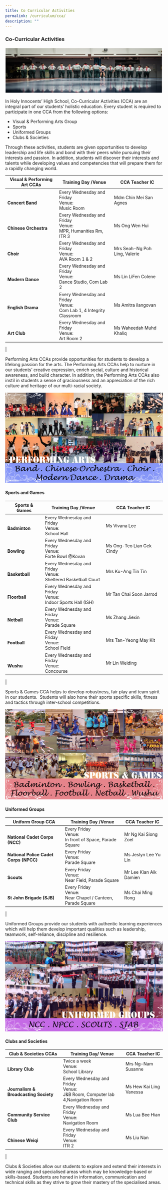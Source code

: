 ```yaml
---
title: Co Curricular Activities
permalink: /curriculum/cca/
description: ""
---
```

### **Co-Curricular Activities**

![](/images/Co%20Curricular%20Activities/Co-Curricular%20Activities.png)

In Holy Innocents’ High School, Co-Curricular Activities (CCA) are an integral part of our students’ holistic education. Every student is required to participate in one CCA from the following options:

*   Visual & Performing Arts Group
*   Sports 
*   Uniformed Groups
*   Clubs & Societies

Through these activities, students are given opportunities to develop leadership and life skills and bond with their peers while pursuing their interests and passion. In addition, students will discover their interests and talents while developing values and competencies that will prepare them for a rapidly changing world.

| Visual & Performing               Art CCAs |                Training              Day /Venue |  CCA Teacher IC |
|---|---|---|
| <br>**Concert Band** | Every Wednesday and Friday <br>Venue:<br> Music Room           | Mdm Chin Mei San Agnes  |
|  <br>**Chinese Orchestra** | Every Wednesday and Friday<br> Venue:<br> MPR, Humanities Rm, ITR 3  |  Ms Ong Wen Hui |
| <br>**Choir** |  Every Wednesday and Friday <br>Venue:<br> AVA Room 1 & 2  |  Mrs Seah-Ng Poh Ling, Valerie  |
| <br>**Modern Dance** | Every Wednesday and Friday<br> Venue:<br> Dance Studio, Com Lab 2  |  Ms Lin LiFen Colene |
|<br>**English Drama** |  Every Wednesday and Friday <br>Venue:<br> Com Lab 1, 4 Integrity Classroom | Ms Amitra ilangovan  |
|   <br>**Art Club**  |  Every Wednesday and Friday <br>Venue: <br>Art Room 2 |  Ms Waheedah Muhd Khaliq |
|

Performing Arts CCAs provide opportunities for students to develop a lifelong passion for the arts. The Performing Arts CCAs help to nurture in our students’ creative expression, enrich social, culture and historical awareness, and build character. In addition, the Performing Arts CCAs also instil in students a sense of graciousness and an appreciation of the rich culture and heritage of our multi-racial society.

![](/images/performing%20arts.png)

#### **Sports and Games**

|  Sports & Games   | Training Day /Venue |  CCA Teacher IC |
|---|---|---|
| <br>**Badminton** | Every Wednesday and Friday <br>Venue:<br> School Hall |  Ms Vivana Lee |
| <br>**Bowling** | Every Wednesday and Friday  <br>Venue:<br> Forte Bowl @Kovan | Ms Ong-Teo Lian Gek Cindy |
| <br>**Basketball** | Every Wednesday and Friday <br>Venue:<br> Sheltered Basketball Court |  Mrs Ku-Ang Tin Tin |
| <br>**Floorball** | Every Wednesday and Friday <br>Venue:<br> Indoor Sports Hall (ISH) |  Mr Tan Chai Soon Jarrod |
| <br>**Netball** | Every Wednesday and Friday <br> Venue:<br> Parade Square |  Ms Zhang Jiexin |
| <br>**Football**  | Every Wednesday and Friday <br>Venue:<br> School Field |  Mrs Tan-Yeong May Kit |
| <br>**Wushu**  | Every Wednesday and Friday <br>Venue:<br> Concourse |  Mr Lin Weiding |
|

Sports & Games CCA helps to develop robustness, fair play and team spirit in our students.  Students will also hone their sports specific skills, fitness and tactics through inter-school competitions.

![](/images/sports%20and%20games.png)

#### **Uniformed Groups**

| Uniform Group CCA  |             Training          Day /Venue |      CCA Teacher IC |
|---|---|---|
| <br>**National Cadet Corps (NCC)** | Every Friday <br>Venue:<br> In front of Space, Parade Square  |  Mr Ng Kai Siong Zoel |
| **National Police Cadet Corps (NPCC)** | Every Friday <br>Venue:<br> Parade Square  |  Ms Jeslyn Lee Yu Lin |
| <br>**Scouts** | Every Friday <br>Venue:<br> Near Field, Parade Square |  Mr Lee Kian Aik Damien |
|<br> **St John Brigade (SJB)**  | Every Friday <br>Venue: <br>Near Chapel / Canteen, Parade Square |  Ms Chai Ming Rong |
|

Uniformed Groups provide our students with authentic learning experiences which will help them develop important qualities such as leadership, teamwork, self-reliance, discipline and resilience.

![](/images/uniformed%20groups.png)

#### **Clubs and Societies**

| Club & Societies CCAs |                   Training                 Day/ Venue |             CCA Teacher IC |
|---|---|---|
| <br>**Library Club** | Twice a week <br>Venue:<br> School Library | Mrs Ng-Nam Susanne  |
| <br>**Journalism & Broadcasting Society**  | Every Wednesday and Friday<br> Venue:<br> J&B Room, Computer lab 4,Navigation Room |  Ms Hew Kai Ling Vanessa |
| <br>**Community Service Club**  | Every Wednesday and Friday <br>Venue: <br>Navigation Room |  Ms Lua Bee Hian |
| <br>**Chinese Weiqi** | Every Wednesday and Friday <br>Venue: <br>ITR 2 |  Ms Liu Nan |
|

Clubs & Societies allow our students to explore and extend their interests in wide ranging and specialised areas which may be knowledge-based or skills-based. Students are honed in information, communication and technical skills as they strive to grow their mastery of the specialised areas.